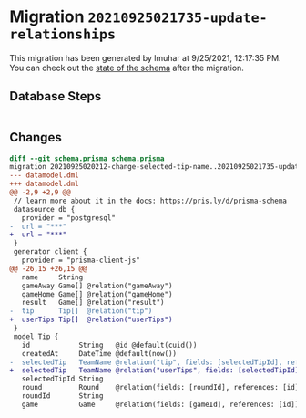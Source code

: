 # Migration `20210925021735-update-relationships`

This migration has been generated by lmuhar at 9/25/2021, 12:17:35 PM.
You can check out the [state of the schema](./schema.prisma) after the migration.

## Database Steps

```sql

```

## Changes

```diff
diff --git schema.prisma schema.prisma
migration 20210925020212-change-selected-tip-name..20210925021735-update-relationships
--- datamodel.dml
+++ datamodel.dml
@@ -2,9 +2,9 @@
 // learn more about it in the docs: https://pris.ly/d/prisma-schema
 datasource db {
   provider = "postgresql"
-  url = "***"
+  url = "***"
 }
 generator client {
   provider = "prisma-client-js"
@@ -26,15 +26,15 @@
   name     String
   gameAway Game[] @relation("gameAway")
   gameHome Game[] @relation("gameHome")
   result   Game[] @relation("result")
-  tip      Tip[]  @relation("tip")
+  userTips Tip[]  @relation("userTips")
 }
 model Tip {
   id            String   @id @default(cuid())
   createdAt     DateTime @default(now())
-  selectedTip   TeamName @relation("tip", fields: [selectedTipId], references: [id])
+  selectedTip   TeamName @relation("userTips", fields: [selectedTipId], references: [id])
   selectedTipId String
   round         Round    @relation(fields: [roundId], references: [id])
   roundId       String
   game          Game     @relation(fields: [gameId], references: [id])
```


